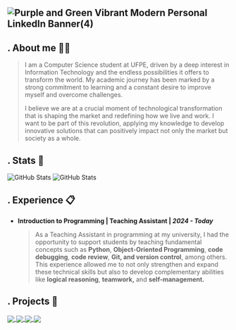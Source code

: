 ![Purple and Green Vibrant Modern Personal LinkedIn Banner(4)](https://github.com/user-attachments/assets/b5a969bc-5b5b-48eb-a319-eb1a202c81cd)
---

## . About me 🧑‍💻

> I am a Computer Science student at UFPE, driven by a deep interest in Information Technology and the endless possibilities it offers to transform the world. My academic journey has been marked by a strong commitment to learning and a constant desire to improve myself and overcome challenges.
> 
> I believe we are at a crucial moment of technological transformation that is shaping the market and redefining how we live and work. I want to be part of this revolution, applying my knowledge to develop innovative solutions that can positively impact not only the market but society as a whole.

## . Stats 📜
![GitHub Stats](https://github-readme-stats.vercel.app/api?username=arllindosp&theme=buefy&show_icons=true&hide_border=true&count_private=true)
![GitHub Stats](https://github-readme-stats.vercel.app/api/top-langs/?username=arllindosp&theme=buefy&show_icons=true&hide_border=true&layout=compact)

## . Experience :clipboard: 
- **Introduction to Programming | Teaching Assistant |  _2024 - Today_**
  > As a Teaching Assistant in programming at my university, I had the opportunity to support students by teaching fundamental concepts such as **Python**, **Object-Oriented Programming**, **code debugging**, **code review**, **Git, and version control**, among others. This experience allowed me to not only strengthen and expand these technical skills but also to develop complementary abilities like **logical reasoning**, **teamwork,** and **self-management.**

## . Projects :pushpin:

<a href="https://github.com/anuraghazra/github-readme-stats">
  <img align="center" src="https://github-readme-stats.vercel.app/api/pin/?username=arllindosp&repo=Mastering-SQL&theme=buefy" />
</a>

<a href="https://github.com/anuraghazra/github-readme-stats">
  <img align="center" src="https://github-readme-stats.vercel.app/api/pin/?username=arllindosp&repo=Monitoria-IP&theme=buefy" />
</a>
<a href="https://github.com/anuraghazra/github-readme-stats">
  <img align="center" src="https://github-readme-stats.vercel.app/api/pin/?username=arllindosp&repo=Portfolio-prototype&theme=buefy" />
</a>
<a href="https://github.com/anuraghazra/github-readme-stats">
  <img align="center" src="https://github-readme-stats.vercel.app/api/pin/?username=arllindosp&repo=Desafio_Citi-PTC&theme=buefy" />
</a>
